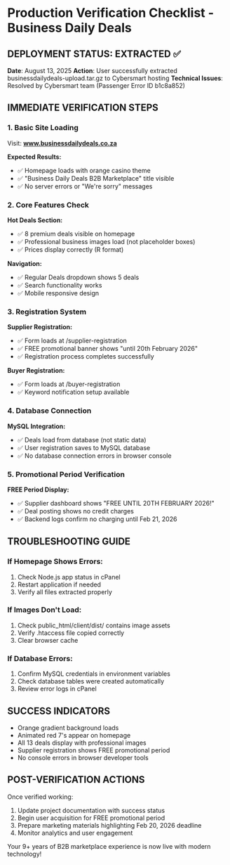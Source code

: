 # Production Verification Checklist - Business Daily Deals

## DEPLOYMENT STATUS: EXTRACTED ✅

**Date**: August 13, 2025
**Action**: User successfully extracted businessdailydeals-upload.tar.gz to Cybersmart hosting
**Technical Issues**: Resolved by Cybersmart team (Passenger Error ID b1c8a852)

## IMMEDIATE VERIFICATION STEPS

### 1. Basic Site Loading
Visit: **www.businessdailydeals.co.za**

**Expected Results:**
- ✅ Homepage loads with orange casino theme
- ✅ "Business Daily Deals B2B Marketplace" title visible
- ✅ No server errors or "We're sorry" messages

### 2. Core Features Check
**Hot Deals Section:**
- ✅ 8 premium deals visible on homepage
- ✅ Professional business images load (not placeholder boxes)
- ✅ Prices display correctly (R format)

**Navigation:**
- ✅ Regular Deals dropdown shows 5 deals
- ✅ Search functionality works
- ✅ Mobile responsive design

### 3. Registration System
**Supplier Registration:**
- ✅ Form loads at /supplier-registration
- ✅ FREE promotional banner shows "until 20th February 2026"
- ✅ Registration process completes successfully

**Buyer Registration:**
- ✅ Form loads at /buyer-registration
- ✅ Keyword notification setup available

### 4. Database Connection
**MySQL Integration:**
- ✅ Deals load from database (not static data)
- ✅ User registration saves to MySQL database
- ✅ No database connection errors in browser console

### 5. Promotional Period Verification
**FREE Period Display:**
- ✅ Supplier dashboard shows "FREE UNTIL 20TH FEBRUARY 2026!"
- ✅ Deal posting shows no credit charges
- ✅ Backend logs confirm no charging until Feb 21, 2026

## TROUBLESHOOTING GUIDE

### If Homepage Shows Errors:
1. Check Node.js app status in cPanel
2. Restart application if needed
3. Verify all files extracted properly

### If Images Don't Load:
1. Check public_html/client/dist/ contains image assets
2. Verify .htaccess file copied correctly
3. Clear browser cache

### If Database Errors:
1. Confirm MySQL credentials in environment variables
2. Check database tables were created automatically
3. Review error logs in cPanel

## SUCCESS INDICATORS
- Orange gradient background loads
- Animated red 7's appear on homepage
- All 13 deals display with professional images
- Supplier registration shows FREE promotional period
- No console errors in browser developer tools

## POST-VERIFICATION ACTIONS
Once verified working:
1. Update project documentation with success status
2. Begin user acquisition for FREE promotional period
3. Prepare marketing materials highlighting Feb 20, 2026 deadline
4. Monitor analytics and user engagement

Your 9+ years of B2B marketplace experience is now live with modern technology!